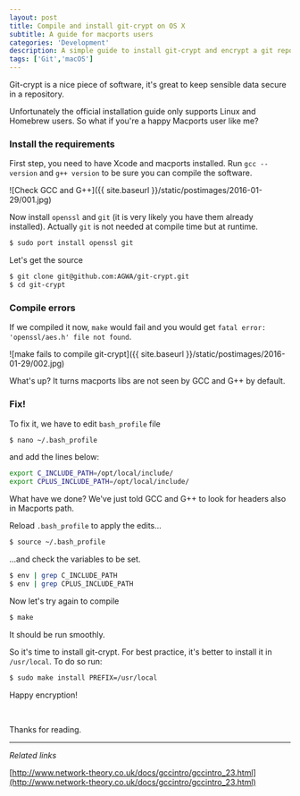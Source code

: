 ```yaml
---
layout: post
title: Compile and install git-crypt on OS X
subtitle: A guide for macports users
categories: 'Development'
description: A simple guide to install git-crypt and encrypt a git repository 
tags: ['Git','macOS']
---
```


Git-crypt is a nice piece of software, it's great to keep sensible data secure in a repository. 

Unfortunately the official installation guide only supports Linux and Homebrew users. So what if you're a happy Macports user like me?

### Install the requirements

First step, you need to have Xcode and macports installed. Run ```gcc --version``` and ```g++ version``` to be sure you can compile the software.

![Check GCC and G++]({{ site.baseurl }}/static/postimages/2016-01-29/001.jpg)

Now install ```openssl``` and ```git``` (it is very likely you have them already installed). Actually ```git``` is not needed at compile time but at runtime.

```sh
$ sudo port install openssl git
```

Let's get the source

```sh
$ git clone git@github.com:AGWA/git-crypt.git
$ cd git-crypt
```

### Compile errors

If we compiled it now, ```make``` would fail and you would get ```fatal error: 'openssl/aes.h' file not found```.

![make fails to compile git-crypt]({{ site.baseurl }}/static/postimages/2016-01-29/002.jpg)

What's up? It turns macports libs are not seen by GCC and G++ by default.

### Fix!

To fix it, we have to edit ```bash_profile``` file

```sh
$ nano ~/.bash_profile
```

and add the lines below:

```sh
export C_INCLUDE_PATH=/opt/local/include/
export CPLUS_INCLUDE_PATH=/opt/local/include/
```

What have we done? We've just told GCC and G++ to look for headers also in Macports path.

Reload `.bash_profile` to apply the edits...

```sh
$ source ~/.bash_profile
```

...and check the variables to be set.

```sh
$ env | grep C_INCLUDE_PATH
$ env | grep CPLUS_INCLUDE_PATH
```

Now let's try again to compile

```sh
$ make
```

It should be run smoothly.

So it's time to install git-crypt. For best practice, it's better to install it in `/usr/local`. To do so run:

```sh
$ sudo make install PREFIX=/usr/local
```

Happy encryption!

<br>

Thanks for reading.

- - -
*Related links*

[http://www.network-theory.co.uk/docs/gccintro/gccintro_23.html](http://www.network-theory.co.uk/docs/gccintro/gccintro_23.html)
